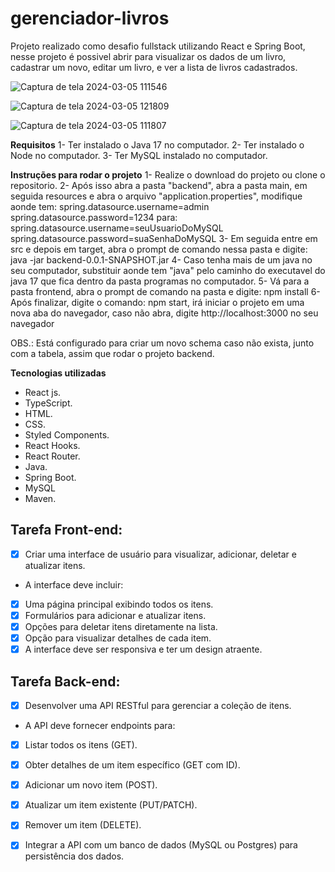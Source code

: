 # gerenciador-livros
Projeto realizado como desafio fullstack utilizando React e Spring Boot, nesse projeto é possivel abrir para visualizar os dados de um livro, cadastrar um novo, editar um livro, e ver a lista de livros cadastrados.

![Captura de tela 2024-03-05 111546](https://github.com/MylennaAlcantara/gerenciador-livros/assets/93752575/88edb0ce-8787-4201-8198-65b144de6174)

![Captura de tela 2024-03-05 121809](https://github.com/MylennaAlcantara/gerenciador-livros/assets/93752575/12828d76-d42e-40a7-9483-15774c717908)

![Captura de tela 2024-03-05 111807](https://github.com/MylennaAlcantara/gerenciador-livros/assets/93752575/d199fb9a-33bb-45f7-8898-b52d69214ab4)

**Requisitos**
1- Ter instalado o Java 17 no computador.
2- Ter instalado o Node no computador.
3- Ter MySQL instalado no computador.

**Instruções para rodar o projeto**
1- Realize o download do projeto ou clone o repositorio.
2- Após isso abra a pasta "backend", abra a pasta main, em seguida resources e abra o arquivo "application.properties", modifique aonde tem:
spring.datasource.username=admin
spring.datasource.password=1234
para:
spring.datasource.username=seuUsuarioDoMySQL
spring.datasource.password=suaSenhaDoMySQL
3- Em seguida entre em src e depois em target, abra o prompt de comando nessa pasta e digite: java -jar backend-0.0.1-SNAPSHOT.jar
4- Caso tenha mais de um java no seu computador, substituir aonde tem "java" pelo caminho do executavel do java 17 que fica dentro da pasta programas no computador.
5- Vá para a pasta frontend, abra o prompt de comando na pasta e digite: npm install
6- Após finalizar, digite o comando: npm start, irá iniciar o projeto em uma nova aba do navegador, caso não abra, digite http://localhost:3000 no seu navegador

OBS.: Está configurado para criar um novo schema caso não exista, junto com a tabela, assim que rodar o projeto backend.

**Tecnologias utilizadas**
- React js.
- TypeScript.
- HTML.
- CSS.
- Styled Components.
- React Hooks.
- React Router.
- Java.
- Spring Boot.
- MySQL
- Maven.

## Tarefa Front-end:
- [X] Criar uma interface de usuário para visualizar, adicionar, deletar e atualizar
itens.
- A interface deve incluir:
- [X] Uma página principal exibindo todos os itens.
- [X] Formulários para adicionar e atualizar itens.
- [X] Opções para deletar itens diretamente na lista.
- [X] Opção para visualizar detalhes de cada item.
- [X] A interface deve ser responsiva e ter um design atraente.

## Tarefa Back-end:
- [X] Desenvolver uma API RESTful para gerenciar a coleção de itens.
- A API deve fornecer endpoints para:
- [X] Listar todos os itens (GET).
- [X] Obter detalhes de um item específico (GET com ID).
- [X] Adicionar um novo item (POST).
- [X] Atualizar um item existente (PUT/PATCH).
- [X] Remover um item (DELETE).
- [X] Integrar a API com um banco de dados (MySQL ou Postgres) para
persistência dos dados.

